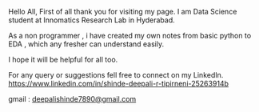 Hello All,
First of all thank you for visiting my page. I am Data Science student at Innomatics Research Lab in Hyderabad.

As a non programmer , i have created my own notes from basic python to EDA , which any  fresher can understand easily.

I hope it will be helpful for all too. 

For any query or suggestions fell free to connect on my LinkedIn. https://www.linkedin.com/in/shinde-deepali-r-tipirneni-25263914b

gmail : deepalishinde7890@gmail.com
